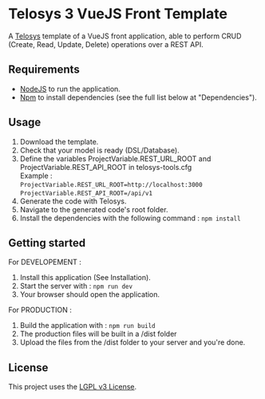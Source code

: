 # Telosys 3 VueJS Front Template

A [Telosys](https://telosys.org) template of a VueJS front application, able to perform CRUD (Create, Read, Update, Delete) operations over a REST API.

## Requirements

- [NodeJS](https://nodejs.org/en/) to run the application.
- [Npm](https://www.npmjs.com/) to install dependencies (see the full list below at "Dependencies").

## Usage

1. Download the template.  
2. Check that your model is ready (DSL/Database).
3. Define the variables ProjectVariable.REST_URL_ROOT and ProjectVariable.REST_API_ROOT in telosys-tools.cfg  
Example :  
`ProjectVariable.REST_URL_ROOT=http://localhost:3000`  
`ProjectVariable.REST_API_ROOT=/api/v1`  
4. Generate the code with Telosys.  
5. Navigate to the generated code's root folder.  
6. Install the dependencies with the following command : `npm install`  


## Getting started

For DEVELOPEMENT  :  
1. Install this application (See Installation).
2. Start the server with : `npm run dev`
3. Your browser should open the application.

For PRODUCTION :  
1. Build the application with : `npm run build`  
2. The production files will be built in a /dist folder  
3. Upload the files from the /dist folder to your server and you're done.  

## License

This project uses the [LGPL v3 License](https://www.gnu.org/licenses/lgpl-3.0.en.html).
